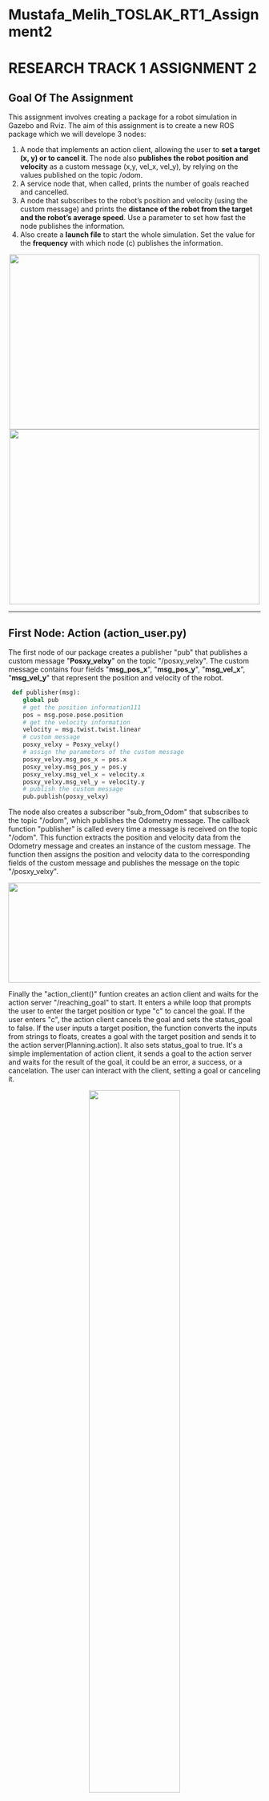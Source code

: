 # Mustafa_Melih_TOSLAK_RT1_Assignment2
RESEARCH TRACK 1  ASSIGNMENT 2
================================

## Goal Of The Assignment

This assignment involves creating a package for a robot simulation in Gazebo and Rviz. 
The aim of this assignment is to create a new ROS package which we will develope 3 nodes: 

1. A node that implements an action client, allowing the user to **set a target (x, y) or to cancel it**. The node
also **publishes the robot position and velocity** as a custom message (x,y, vel_x, vel_y), by relying on the values
published on the topic /odom.
2. A service node that, when called, prints the number of goals reached and cancelled.
3. A node that subscribes to the robot’s position and velocity (using the custom message) and prints the
**distance of the robot from the target and the robot’s average speed**. Use a parameter to set how fast the
node publishes the information.
4. Also create a **launch file** to start the whole simulation. Set the value for the **frequency** with which node (c) publishes
the information.

<p align="center" width="100%">
    <img width="500" height="350" src="https://user-images.githubusercontent.com/58879182/213936088-b599162b-4c8a-4728-b4f6-830d56a3db6e.png">
    <img width="500" height="350" src="https://user-images.githubusercontent.com/58879182/213935894-04b775d8-8a03-4a45-86b4-349905741c48.png">
    
</p>

---------------------------------
## First Node: Action (action_user.py)

The first node of our package creates a publisher "pub" that publishes a custom message "**Posxy_velxy**" on the topic "/posxy_velxy". The custom message contains four fields "**msg_pos_x**", "**msg_pos_y**", "**msg_vel_x**", "**msg_vel_y**" that represent the position and velocity of the robot.

```python
 def publisher(msg):
    global pub
    # get the position information111
    pos = msg.pose.pose.position
    # get the velocity information
    velocity = msg.twist.twist.linear
    # custom message
    posxy_velxy = Posxy_velxy()
    # assign the parameters of the custom message
    posxy_velxy.msg_pos_x = pos.x
    posxy_velxy.msg_pos_y = pos.y
    posxy_velxy.msg_vel_x = velocity.x
    posxy_velxy.msg_vel_y = velocity.y
    # publish the custom message
    pub.publish(posxy_velxy)
```
The node also creates a subscriber "sub_from_Odom" that subscribes to the topic "/odom", which publishes the Odometry message. The callback function "publisher" is called every time a message is received on the topic "/odom". This function extracts the position and velocity data from the Odometry message and creates an instance of the custom message. The function then assigns the position and velocity data to the corresponding fields of the custom message and publishes the message on the topic "/posxy_velxy".

<p align="center" width="100%">
    <img width="800" height="200" src="https://user-images.githubusercontent.com/58879182/213940945-5b4c75b8-79c5-45ce-9602-caa3081905f1.png">
</p>



Finally the "action_client()" funtion creates an action client and waits for the action server "/reaching_goal" to start. It enters a while loop that prompts the user to enter the target position or type "c" to cancel the goal. If the user enters "c", the action client cancels the goal and sets the status_goal to false. If the user inputs a target position, the function converts the inputs from strings to floats, creates a goal with the target position and sends it to the action server(Planning.action). It also sets status_goal to true.
It's a simple implementation of action client, it sends a goal to the action server and waits for the result of the goal, it could be an error, a success, or a cancelation. The user can interact with the client, setting a goal or canceling it.

<p align="center" width="100%">
    <img width="60%" src="https://user-images.githubusercontent.com/58879182/213941409-7911d914-4ef2-48ae-b2bb-a1432ce44d4f.png">
</p>





--------------------------------------------------------------------------------------------------------------------------------------------------
## Second Node: Service (goal_service.py)

The second node creates a ROS service that listens for requests on the "goal_service" topic, and responds with the number of goals reached and cancelled. It also subscribes to the "/reaching_goal/result" topic to receive messages about the status of goals and updates the counters for goals reached and cancelled accordingly. When the service is called, it returns a goal_rcResponse message containing the current values of goal_reached and goal_cancelled.

<p align="center" width="100%">
    <img width="800" height="200" src="https://user-images.githubusercontent.com/58879182/213945125-df4fc75e-a79e-40b6-813d-e3963bbc4f50.png">
</p>

It initializes a ROS node called "goal_service" and creates an instance of the Service class. This creates the service, which listens for requests on the "goal_service" topic, and a subscriber to the "/reaching_goal/result" topic. When a request is received on the "goal_service" topic, the data method is called, which returns a goal_rcResponse message containing the current values of goal_reached and goal_cancelled.

When a message is received on the "/reaching_goal/result" topic, the result_callback method is called. This method examines the status (when robot moving: status = 1, when robot target cancelled: status = 2 and when robot reached the target: status = 3) of the goal, which is contained within the message, and increments the appropriate counter, either goal_cancelled or goal_reached. To check the status "rostopic echo /reaching_goal/status" can be run.

<p align="center" width="100%">
    <img width="32%" src="https://user-images.githubusercontent.com/58879182/213946558-6baa0529-c805-478d-bbfa-5d8cf2a23401.png">
    <img width="32%" src="https://user-images.githubusercontent.com/58879182/213946559-fb0281e6-65eb-4569-b5b9-347fece81313.png">
    <img width="32%" src="https://user-images.githubusercontent.com/58879182/213946570-c6f54c7b-8104-4759-9046-0e861b1b48c9.png">
</p>

----------------------------------------------------------------------------------

## Third Node: Print Distance and Average Velociity (print_dis_avgvel.py)

The third node prints out information about a robot's distace from target and average velocity. The node gets the publish frequency parameter from ROS parameters, which is used to determine how often the information is printed. It also initializes a variable to keep track of the last time the information was printed and creates a subscriber to the '/posxy_velxy' topic, which i  to containining messages of robot's curren x,y positions and x,y velocities.

```python
 def __init__(self):
        # Get the publish frequency parameter
        self.freq = rospy.get_param("frequency")

        # Last time the info was printed
        self.printed = 0

        # Subscriber to the position and velocity topic
        self.sub_pos = rospy.Subscriber("/posxy_velxy", Posxy_velxy, self.posvel_callback)
```
The node first gets the desired position of the robot, and the actual position of the robot from the message received. It then calculates the distance between the desired and actual positions using the math.dist() function. It also gets the actual velocity of the robot from the message and calculates the average speed using the velocity components from the message. Finally, it prints the distance and average speed information using the rospy.loginfo() function, and updates the last printed time variable.

<p align="center" width="100%">
    <img width="60%" src="https://user-images.githubusercontent.com/58879182/213949410-960707c9-6672-490f-96c1-2d3c2618f1cd.png">
</p>


-------------------------------------
## Creating Launch file (assignment2.launch)

The ROS launch file is used to start multiple nodes and set parameters at once. The launch file is written in XML and uses the <launch> tag as the root element.The launch file starts by including another launch file, "sim_w1.launch", which is already located in our package to run Gazebo and Rviz simulators and environment related nodes. Then, it sets two parameters "des_pos_x" and "des_pos_y" with values 0.0 and 1.0 respectively. These parameters used by other nodes to determine the desired position of the robot.

Then we set a parameter "frequency" with a value of 1.0. This parameter used by the node "print_dis_avgvel.py" to determine how often the distance and average velocity information should be printed.

After that, it starts nodes using the <node> tag, these nodes are:

  +  "wall_follower.py"
  +  "go_to_point.py"
  +  "bug_action_service.py"
  +  "action_user.py"
  +  "goal_service.py"
  +  "print_dis_avgvel.py"

Each of these nodes is defined by specifying the package name "assignment_2_2022" where they reside, the type of the file, and the name of the node. The last two nodes are run with the additional parameter output="screen" and launch-prefix="xterm -hold -e" respectively, which will cause the output of these nodes to be printed to the screen in a new terminal window.
	

	
```xml
 def __init__(self):
 <?xml version="1.0"?>
<launch>
    <include file="$(find assignment_2_2022)/launch/sim_w1.launch" />
    <param name="des_pos_x" value= "0.0" />
    <param name="des_pos_y" value= "1.0" />
    
    <!--Frequency parameter to set the frequency of the print_dis_avgvel node -->
    <param name="frequency" type="double" value="1.0" />
    
    <node pkg="assignment_2_2022" type="wall_follow_service.py" name="wall_follower" />
    <node pkg="assignment_2_2022" type="go_to_point_service.py" name="go_to_point"  />
    <node pkg="assignment_2_2022" type="bug_as.py" name="bug_action_service" output="screen" />
    <node pkg="assignment_2_2022" type="action_user.py" name="action_user" output="screen" launch-prefix="xterm -hold -e" />
    <node pkg="assignment_2_2022" type="goal_service.py" name="goal_service"  />
    <node pkg="assignment_2_2022" type="print_dis_avgvel.py" name="print_dis_avgvel" output="screen" launch-prefix="xterm -hold -e" />
</launch>
```
This launch file allows to start all the necessary nodes for the application and set the required parameters with a single command, instead of running each node and setting each parameter separately. It also allows to run the nodes in a specific order and with specific settings.
	
------------------------------------
## Installation

The simulator requires a **Python 2.7** installation, the [pygame](http://pygame.org/) library, [PyPyBox2D](https://pypi.python.org/pypi/pypybox2d/2.1-r331), and [PyYAML](https://pypi.python.org/pypi/PyYAML/).

Pygame, unfortunately, can be tricky (though [not impossible](http://askubuntu.com/q/312767)) to install in virtual environments. If you are using `pip`, you might try `pip install hg+https://bitbucket.org/pygame/pygame`, or you could use your operating system's package manager. Windows users could use [Portable Python](http://portablepython.com/). PyPyBox2D and PyYAML are more forgiving, and should install just fine using `pip` or `easy_install`.

---------------------------------

## How To Run

The solutions of the assignment can be found in the **solutions (python_simulator/robot-sim/solutions)** file. In this directory, there are three different solutions of the assignment:

+ Not_autonomous_solution.py
+ Semi_autonomous_solution.py
+ Full_autonomous_solution.py

To run these solutions in the simulator **cd** to **robot-sim** directory, use `run.py`, passing it the file names.

 - Not autonomous  &rarr; ``` $ python run.py solutions/Not_autonomous_solution.py ```
 - Semi autonomous &rarr; ``` $ python run.py solutions/Semi_autonomous_solution.py ```
 - Full autonomous  &rarr; ``` $ python run.py solutions/Full_autonomous_solution.py ```

---------------------------------

## Troubleshooting

When running `python run.py <file>`, you may be presented with an error: `ImportError: No module named 'robot'`. This may be due to a conflict between sr.tools and sr.robot. To resolve, symlink simulator/sr/robot to the location of sr.tools.

On Ubuntu, this can be accomplished by:
* Find the location of srtools: `pip show sr.tools`
* Get the location. In my case this was `/usr/local/lib/python2.7/dist-packages`
* Create symlink: `ln -s path/to/simulator/sr/robot /usr/local/lib/python2.7/dist-packages/sr/`

-----------------------------------

## Not Autonomous Solution

In this solution the path of the robot already given with two array: 

* silver_tokens_offset_number = [3,2,1,0,5,4]
* golden_tokens_offset_number = [11,10,9,8,7,6]

First of all robot will search and find the silver token which offset number is equal to the first element of the **silver_tokens_offset_number** array, then it will grab it. When graping is done, robot will search for golden token token which offset number is equal to the first element of the **golden_tokens_offset_number** array and it will release the silver token near to golden token and the process will continue with the other elements of the both arrays, respectively until all the elements of arrays are processed.

Note: The issue of this solution is you have to find the offset numbers of tokens and write in the arrays **manually**. 

![Not_Autonomous_Path](https://user-images.githubusercontent.com/58879182/202065266-b522196a-5574-4ed6-9bd9-49be95bafaf7.png)



-----------------------------------

## Semi Autonomous Solution

The Semi autonomous solution can be thought of as upgrading Non autonomous solution to become more autonomous. The issue of manually entering offset numbers to the arrays found the solution here. Now robot capable of:

* Finding closest silver token and grabing it.
* Finding closest golden token and releasing silver token near to golden token.
* Not using already taken silver and golden tokens.
* Ending task when all **12** tokens are used.

**Note:** Although the robot's autonomous level increases with this solution, the user must specify the total token number **manually** in the code.

```python
 if len(Taken_tokens)==12:                       

    		print("Well done assignment completed successfully")

    		exit()
```
------------------------------------------

## Full Autonomous Solution

In this solution "manually entering" issues from Not autonomous and semi autonomous solutions are solved. After using all tokens our robot turning 360 degree to check if there is any silver token left if not ending program. Now our robot capable of:

* Finding closest silver token and grabing it.
* Finding closest golden token and releasing silver token near to golden token.
* Not using already taken silver and golden tokens.
* Ending task when there is no silver token left.

```python

  if offset in Taken_tokens:                    

		turn(+40, 0.1)                       
  		print("Looking for not already taken Silver Token")
		complete = complete + 1  
		
  		if complete == 24:    
				print("I turned 360 degree and couldn`t see any not taken  silver Token")
				print("MISSION COMPLETE")
				exit()        # And the System because there is no any silver token left
 ```
**Note:** When integer variable coplete is equal to 24 this mean our Robot turned 360 degree. Turn(40,0.1) function is turning our robot 15 degree (15*24=360).

### Flowchart Of The Full Autonomous Solution

![Full_autonomous_Flowchart_basic](https://user-images.githubusercontent.com/58879182/202076049-4c5f786d-598a-4f5f-8d76-94f5d5713e7a.png)

---------------------------------------

### Functionalities And Informations About Robot API

The API for controlling a simulated robot is designed to be as similar as possible to the [SR API][sr-api].

### Motors ###

The simulated robot has two motors configured for skid steering, connected to a two-output [Motor Board](https://studentrobotics.org/docs/kit/motor_board). The left motor is connected to output `0` and the right motor to output `1`.

The Motor Board API is identical to [that of the SR API](https://studentrobotics.org/docs/programming/sr/motors/), except that motor boards cannot be addressed by serial number. So, to turn on the spot at one quarter of full power, one might write the following:

```python
R.motors[0].m0.power = 25
R.motors[0].m1.power = -25

```
### The Grabber ###

The robot is equipped with a grabber, capable of picking up a token which is in front of the robot and within 0.4 metres of the robot's centre. To pick up a token, call the `R.grab` method:

```python
success = R.grab()
```
The `R.grab` function returns `True` if a token was successfully picked up, or `False` otherwise. If the robot is already holding a token, it will throw an `AlreadyHoldingSomethingException`.

To drop the token, call the `R.release` method.

Cable-tie flails are not implemented.

### Vision ###

To help the robot find tokens and navigate, each token has markers stuck to it, as does each wall. The `R.see` method returns a list of all the markers the robot can see, as `Marker` objects. The robot can only see markers which it is facing towards.

Each `Marker` object has the following attributes:

* `info`: a `MarkerInfo` object describing the marker itself. Has the following attributes:

  * `code`: the numeric code of the marker.

  * `marker_type`: the type of object the marker is attached to (either `MARKER_TOKEN_GOLD`, `MARKER_TOKEN_SILVER` or `MARKER_ARENA`).

  * `offset`: offset of the numeric code of the marker from the lowest numbered marker of its type. For example, token number 3 has the code 43, but offset 3.

  * `size`: the size that the marker would be in the real game, for compatibility with the SR API.

* `centre`: the location of the marker in polar coordinates, as a `PolarCoord` object. Has the following attributes:

  * `length`: the distance from the centre of the robot to the object (in metres).

  * `rot_y`: rotation about the Y axis in degrees.

* `dist`: an alias for `centre.length`

* `res`: the value of the `res` parameter of `R.see`, for compatibility with the SR API.

* `rot_y`: an alias for `centre.rot_y`

* `timestamp`: the time at which the marker was seen (when `R.see` was called).

For example, the following code lists all of the markers the robot can see:

```python
markers = R.see()
print "I can see", len(markers), "markers:"
for m in markers:
    if m.info.marker_type in (MARKER_TOKEN_GOLD, MARKER_TOKEN_SILVER):
        print " - Token {0} is {1} metres away".format( m.info.offset, m.dist )
    elif m.info.marker_type == MARKER_ARENA:
        print " - Arena marker {0} is {1} metres away".format( m.info.offset, m.dist )
```
[sr-api]: https://studentrobotics.org/docs/programming/sr/

## Conclusion

As a result our robot fully capable of finding silver and golden tokens and successfully completing the assigned task no matter how many tokens. The robot can be improved by the following methods:

* Increasing the robot's field of view
* Avoiding other tokens

**Note:** Now our robot fully autonomous but if the number of the silver and golden tokens are not equal and the number of the silver tokens is more than golden tokens number our program can be crash.
